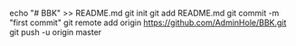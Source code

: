 echo "# BBK" >> README.md
git init
git add README.md
git commit -m "first commit"
git remote add origin https://github.com/AdminHole/BBK.git
git push -u origin master
